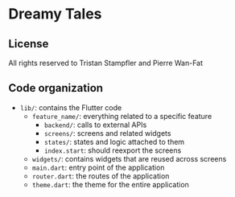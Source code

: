 # Dreamy Tales

## License

All rights reserved to Tristan Stampfler and Pierre Wan-Fat

## Code organization

* `lib/`: contains the Flutter code
  * `feature_name/`: everything related to a specific feature
    * `backend/`: calls to external APIs
    * `screens/`: screens and related widgets
    * `states/`: states and logic attached to them
    * `index.start`: should reexport the screens
  * `widgets/`: contains widgets that are reused across screens
  * `main.dart`: entry point of the application
  * `router.dart`: the routes of the application
  * `theme.dart`: the theme for the entire application
